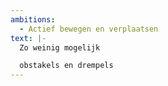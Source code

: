 ```yaml
---
ambitions: 
  - Actief bewegen en verplaatsen
text: |-
  Zo weinig mogelijk

  obstakels en drempels
---
```

